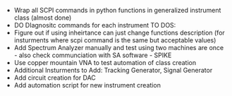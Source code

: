- Wrap all SCPI commands in python functions in generalized instrument class (almost done)
- DO DIagnositc commands for each instrument
TO DOS:
- Figure out if using inheirtance can just change functions description (for insturments where scpi command is the same but acceptable values)
- Add Spectrum Analyzer manually and test using two machines are once - also check communciation with SA software - SPIKE 
- Use copper mountain VNA to test automation of class creation
- Additional Insturments to Add: Tracking Generator, Signal Generator
- Add circuit creation for DAC
- Add automation script for new instrument creation
